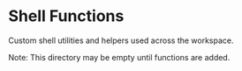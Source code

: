 # Shell Functions

Custom shell utilities and helpers used across the workspace.

Note: This directory may be empty until functions are added.
